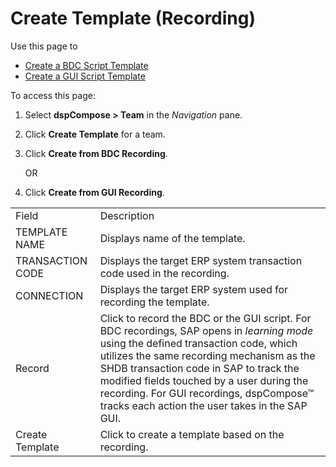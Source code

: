 # Create Template (Recording)

<div class="use">

Use this page to

  - [Create a BDC Script Template](Create_a_BDC_Script_Template.htm)
  - [Create a GUI Script Template](Create_a_GUI_Script_Template.htm)

</div>

To access this page:

1.  Select <span style="font-weight: bold;">dspCompose \> Team</span> in
    the *Navigation* pane.

2.  Click <span style="font-weight: bold;">Create Template</span> for a
    team.

3.  Click <span style="font-weight: bold;">Create from BDC
    Recording</span>.
    
    OR

4.  Click <span style="background: #ffffff;font-weight: bold;">Create
    from GUI
Recording</span>.

|                  |                                                                                                                                                                                                                                                                                                                                                                        |
| ---------------- | ---------------------------------------------------------------------------------------------------------------------------------------------------------------------------------------------------------------------------------------------------------------------------------------------------------------------------------------------------------------------- |
| Field            | Description                                                                                                                                                                                                                                                                                                                                                            |
| TEMPLATE NAME    | Displays name of the template.                                                                                                                                                                                                                                                                                                                                         |
| TRANSACTION CODE | Displays the target ERP system transaction code used in the recording.                                                                                                                                                                                                                                                                                                 |
| CONNECTION       | Displays the target ERP system used for recording the template.                                                                                                                                                                                                                                                                                                        |
| Record           | Click to record the BDC or the GUI script. For BDC recordings, SAP opens in *learning mode* using the defined transaction code, which utilizes the same recording mechanism as the SHDB transaction code in SAP to track the modified fields touched by a user during the recording. For GUI recordings, dspCompose™ tracks each action the user takes in the SAP GUI. |
| Create Template  | Click to create a template based on the recording.                                                                                                                                                                                                                                                                                                                     |
